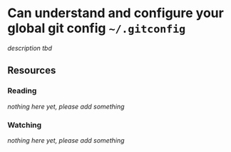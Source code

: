 # Can understand and configure your global git config `~/.gitconfig`
_description tbd_
## Resources
### Reading
_nothing here yet, please add something_
### Watching
_nothing here yet, please add something_
